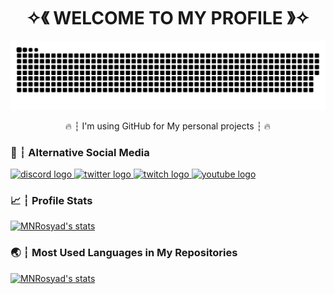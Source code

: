 <h1 align="center">✧《 WELCOME TO MY PROFILE 》✧</h1>

![Snake Gif](https://github.com/MNRosyad/MNRosyad/blob/output/github-contribution-grid-snake-dark.svg)

<p align="center">🔥 ┆ I'm using GitHub for My personal projects ┆ 🔥</p>

<h3 align="left">💌 ┆ Alternative Social Media</h3>

<div align="left">
  <a href="https://discord.gg/KEhjfZKwFc" target="_blank">
    <img src="https://img.shields.io/static/v1?message=Discord Server&logo=discord&label=AR Motel Community&color=7289DA&logoColor=7289DA&labelColor=&style=flat" height="25" alt="discord logo"  />
  </a>
  <a href="https://twitter.com/ArachnoidMinerz" target="_blank">
    <img src="https://img.shields.io/static/v1?message=Twitter&logo=twitter&label=Abang Maguro 🐟&color=1DA1F2&logoColor=1DA1F2&labelColor=&style=flat" height="25" alt="twitter logo"  />
  </a>
  <a href="https://www.twitch.tv/minerzarachnoid" target="_blank">
    <img src="https://img.shields.io/static/v1?message=Twitch&logo=twitch&label=MinerzArachnoid&color=9146FF&logoColor=9146FF&labelColor=&style=flat" height="25" alt="twitch logo"  />
  </a>
  <a href="https://www.youtube.com/channel/UCYla1IiC1E0YXvax7w033iA" target="_blank">
    <img src="https://img.shields.io/static/v1?message=Youtube&logo=youtube&label=This is Arachnoid&color=FF0000&logoColor=FF0000&labelColor=&style=flat" height="25" alt="youtube logo"  />
  </a>
</div>

<h3 align="left">📈 ┆ Profile Stats</h3>

[![MNRosyad's stats](https://github-readme-stats.vercel.app/api?username=MNRosyad&show_icons=true&count_private=true&theme=tokyonight&hide_border=true)](https://github.com/antoniuswisnu/github-readme-stats)

<h3 align="left">🌏 ┆ Most Used Languages in My Repositories</h3>

[![MNRosyad's stats](https://github-readme-stats.vercel.app/api/top-langs?username=MNRosyad&theme=tokyonight&hide_border=true&langs_count=10)](https://github.com/antoniuswisnu/github-readme-stats)
